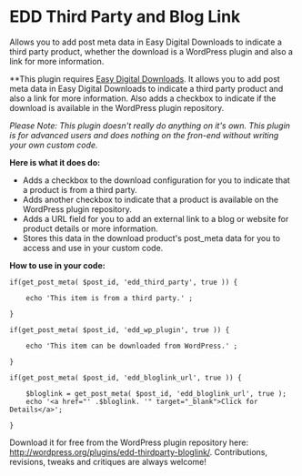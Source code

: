 EDD Third Party and Blog Link
=========

Allows you to add post meta data in Easy Digital Downloads to indicate a third party product, whether the download is a WordPress plugin and also a link for more information.

**This plugin requires [Easy Digital Downloads](http://wordpress.org/extend/plugins/easy-digital-downloads/ "Easy Digital Downloads"). It allows you to add post meta data in Easy Digital Downloads to indicate a third party product and also a link for more information. Also adds a checkbox to indicate if the download is available in the WordPress plugin repository. 

*Please Note: This plugin doesn't really do anything on it's own. This plugin is for advanced users and does nothing on the fron-end without writing your own custom code.*    

**Here is what it does do:**

* Adds a checkbox to the download configuration for you to indicate that a product is from a third party.
* Adds another checkbox to indicate that a product is available on the WordPress plugin repository.
* Adds a URL field for you to add an external link to a blog or website for product details or more information.
* Stores this data in the download product's post_meta data for you to access and use in your custom code.

**How to use in your code:**

```
if(get_post_meta( $post_id, 'edd_third_party', true )) {

    echo 'This item is from a third party.' ;

}
```

```
if(get_post_meta( $post_id, 'edd_wp_plugin', true )) {

    echo 'This item can be downloaded from WordPress.' ;

}
```

```
if(get_post_meta( $post_id, 'edd_bloglink_url', true )) {

    $bloglink = get_post_meta( $post_id, 'edd_bloglink_url', true );
    echo '<a href="' .$bloglink. '" target="_blank">Click for Details</a>';

}
```

Download it for free from the WordPress plugin repository here: http://wordpress.org/plugins/edd-thirdparty-bloglink/. Contributions, revisions, tweaks and critiques are always welcome!